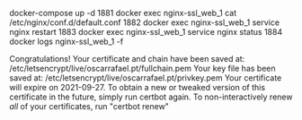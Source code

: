 docker-compose up -d
 1881  docker exec nginx-ssl_web_1 cat /etc/nginx/conf.d/default.conf
 1882  docker exec nginx-ssl_web_1 service nginx restart
 1883  docker exec nginx-ssl_web_1 service nginx status
 1884  docker logs nginx-ssl_web_1 -f



Congratulations! Your certificate and chain have been saved at:
   /etc/letsencrypt/live/oscarrafael.pt/fullchain.pem
   Your key file has been saved at:
   /etc/letsencrypt/live/oscarrafael.pt/privkey.pem
   Your certificate will expire on 2021-09-27. To obtain a new or
   tweaked version of this certificate in the future, simply run
   certbot again. To non-interactively renew *all* of your
   certificates, run "certbot renew"
